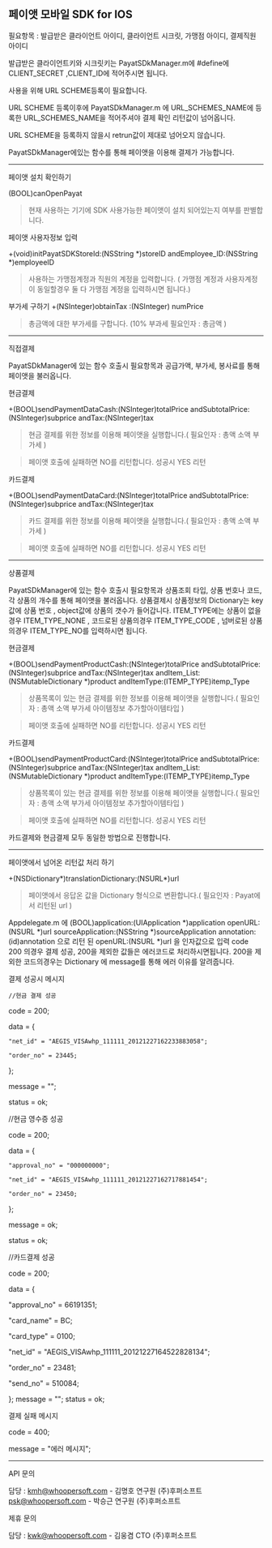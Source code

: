 페이앳 모바일 SDK for IOS
---------------------------------------
필요항목 : 발급받은 클라이언트 아이디, 클라이언트 시크릿, 가맹점 아이디, 결제직원 아이디

발급받은 클라이언트키와 시크릿키는 PayatSDkManager.m에 #define에 CLIENT_SECRET ,CLIENT_ID에 적어주시면 됩니다.

사용을 위해 URL SCHEME등록이 필요합니다.

URL SCHEME 등록이후에 PayatSDkManager.m 에 URL_SCHEMES_NAME에 등록한 URL_SCHEMES_NAME을 적어주셔야 결제 확인 리턴값이 넘어옵니다.

URL SCHEME을 등록하지 않을시 retrun값이 제대로 넘어오지 않습니다.

PayatSDkManager에있는 함수를 통해 페이앳을 이용해 결제가 가능합니다.

---------------------------------------
페이앳 설치 확인하기

  (BOOL)canOpenPayat

>현재 사용하는 기기에 SDK 사용가능한 페이앳이 설치 되어있는지 여부를 판별합니다.

페이앳 사용자정보 입력

  +(void)initPayatSDKStoreId:(NSString *)storeID andEmployee_ID:(NSString *)employeeID

>사용하는 가맹점계정과 직원의 계정을 입력합니다. ( 가맹점 계정과 사용자계정이 동일할경우 둘 다 가맹점 계정을 입력하시면 됩니다.)

부가세 구하기
  +(NSInteger)obtainTax :(NSInteger) numPrice

>총금액에 대한 부가세를 구합니다. (10% 부과세 필요인자 : 총금액 )

---------------------------------------
직접결제

PayatSDkManager에 있는 함수 호출시 필요항목과 공급가액, 부가세, 봉사료를 통해 페이앳을 불러옵니다.

현금결제

  +(BOOL)sendPaymentDataCash:(NSInteger)totalPrice andSubtotalPrice:(NSInteger)subprice andTax:(NSInteger)tax

>현금 결제를 위한 정보를 이용해 페이앳을 실행합니다.( 필요인자 : 총액 소액 부가세 )

>페이앳 호출에 실패하면 NO를 리턴합니다. 성공시 YES 리턴

카드결제

  +(BOOL)sendPaymentDataCard:(NSInteger)totalPrice andSubtotalPrice:(NSInteger)subprice andTax:(NSInteger)tax

>카드 결제를 위한 정보를 이용해 페이앳을 실행합니다.( 필요인자 : 총액 소액 부가세 )

>페이앳 호출에 실패하면 NO를 리턴합니다. 성공시 YES 리턴

---------------------------------------

상품결제

PayatSDkManager에 있는 함수 호출시 필요항목과 상품조회 타입, 상품 번호나 코드, 각 상품의 개수를 통해 페이앳을 불러옵니다. 상품결제시 상품정보의 Dictionary는 key값에 상품 번호 , object값에 상품의 갯수가 들어갑니다. ITEM_TYPE에는 상품이 없을경우 ITEM_TYPE_NONE , 코드로된 상품의경우 ITEM_TYPE_CODE , 넘버로된 상품의경우 ITEM_TYPE_NO를 입력하시면 됩니다.

현금결제

  +(BOOL)sendPaymentProductCash:(NSInteger)totalPrice andSubtotalPrice:(NSInteger)subprice andTax:(NSInteger)tax andItem_List:(NSMutableDictionary *)product andItemType:(ITEMP_TYPE)itemp_Type

>상품목록이 있는 현금 결제를 위한 정보를 이용해 페이앳을 실행합니다.( 필요인자 : 총액 소액 부가세 아이템정보 추가할아이템타입 )

>페이앳 호출에 실패하면 NO를 리턴합니다. 성공시 YES 리턴

카드결제

  +(BOOL)sendPaymentProductCard:(NSInteger)totalPrice andSubtotalPrice:(NSInteger)subprice andTax:(NSInteger)tax andItem_List:(NSMutableDictionary *)product andItemType:(ITEMP_TYPE)itemp_Type

>상품목록이 있는 현금 결제를 위한 정보를 이용해 페이앳을 실행합니다.( 필요인자 : 총액 소액 부가세 아이템정보 추가할아이템타입 )

>페이앳 호출에 실패하면 NO를 리턴합니다. 성공시 YES 리턴

카드결제와 현금결제 모두 동일한 방법으로 진행합니다.

---------------------------------------

페이앳에서 넘어온 리턴값 처리 하기

  +(NSDictionary*)translationDictionary:(NSURL*)url

>페이앳에서 응답온 값을 Dictionary 형식으로 변환합니다.( 필요인자 : Payat에서 리턴된 url )

  Appdelegate.m 에 (BOOL)application:(UIApplication *)application openURL:(NSURL *)url sourceApplication:(NSString *)sourceApplication annotation:(id)annotation 으로 리턴 된 openURL:(NSURL *)url 을 인자값으로 입력 code 200 의경우 결제 성공, 200을 제외한 값들은 에러코드로 처리하시면됩니다. 200을 제외한 코드의경우는 Dictionary 에 message를 통해 에러 이유를 알려줍니다.
  
  결제 성공시 메시지

    //현금 결제 성공 
  code = 200;
  
  data =     {
  
    "net_id" = "AEGIS_VISAwhp_111111_20121227162233883058";
    
    "order_no" = 23445;
  
  };
  
  message = "";
  
  status = ok;

  //현금 영수증 성공
  
  code = 200;

  data =     {
    
    "approval_no" = "000000000";
  
    "net_id" = "AEGIS_VISAwhp_111111_20121227162717881454";
    
    "order_no" = 23450;
  
  };
  
  message = ok;
  
  status = ok;
  
  
  //카드결제 성공
  
  code = 200;
  
  data =     {
  
  "approval_no" = 66191351;
  
  "card_name" = BC;
  
  "card_type" = 0100;
  
  "net_id" = "AEGIS_VISAwhp_111111_20121227164522828134";
  
  "order_no" = 23481;
  
  "send_no" = 510084;

  };
  message = "";
  status = ok;
  
  결제 실패 메시지

   code = 400;
   
  message = "에러 메시지";

---------------------------------------
API 문의

담당 : kmh@whoopersoft.com - 김명호 연구원 (주)후퍼소프트 psk@whoopersoft.com - 박승근 연구원 (주)후퍼소프트

제휴 문의

담당 : kwk@whoopersoft.com - 김웅겸 CTO (주)후퍼소프트
